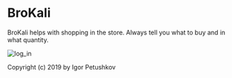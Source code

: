 # BroKali

BroKali helps with shopping in the store. Always tell you what to buy and in what quantity.

![log_in](https://raw.githubusercontent.com/kroppli/brokali/master/screenshots/log_in.png)

Copyright (c) 2019 by Igor Petushkov